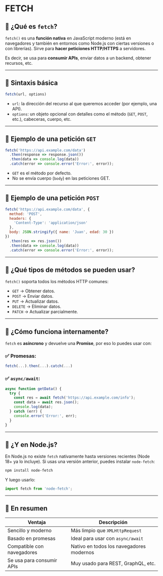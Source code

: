 

# FETCH


## 🔹 ¿Qué es `fetch`?

`fetch()` es una **función nativa** en JavaScript moderno (está en navegadores y también en entornos como Node.js con ciertas versiones o con librerías). Sirve para **hacer peticiones HTTP/HTTPS** a servidores.

Es decir, se usa para **consumir APIs**, enviar datos a un backend, obtener recursos, etc.

---

## 🔹 Sintaxis básica

```js
fetch(url, options)
```

* `url`: la dirección del recurso al que queremos acceder (por ejemplo, una API).
* `options`: un objeto opcional con detalles como el método (`GET`, `POST`, etc.), cabeceras, cuerpo, etc.

---

## 🔹 Ejemplo de una petición `GET`

```js
fetch('https://api.example.com/data')
  .then(response => response.json())
  .then(data => console.log(data))
  .catch(error => console.error('Error:', error));
```

* `GET` es el método por defecto.
* No se envía cuerpo (`body`) en las peticiones GET.

---

## 🔹 Ejemplo de una petición `POST`

```js
fetch('https://api.example.com/data', {
  method: 'POST',
  headers: {
    'Content-Type': 'application/json'
  },
  body: JSON.stringify({ name: 'Juan', edad: 30 })
})
  .then(res => res.json())
  .then(data => console.log(data))
  .catch(error => console.error('Error:', error));
```

---

## 🔹 ¿Qué tipos de métodos se pueden usar?

`fetch()` soporta todos los métodos HTTP comunes:

* `GET` → Obtener datos.
* `POST` → Enviar datos.
* `PUT` → Actualizar datos.
* `DELETE` → Eliminar datos.
* `PATCH` → Actualizar parcialmente.

---

## 🔹 ¿Cómo funciona internamente?

`fetch` es **asíncrono** y devuelve una **Promise**, por eso lo puedes usar con:

### ✅ Promesas:

```js
fetch(...).then(...).catch(...)
```

### ✅ `async/await`:

```js
async function getData() {
  try {
    const res = await fetch('https://api.example.com/info');
    const data = await res.json();
    console.log(data);
  } catch (err) {
    console.error('Error:', err);
  }
}
```

---

## 🔹 ¿Y en Node.js?

En Node.js no existe `fetch` nativamente hasta versiones recientes (Node 18+ ya lo incluye). Si usas una versión anterior, puedes instalar `node-fetch`:

```bash
npm install node-fetch
```

Y luego usarlo:

```js
import fetch from 'node-fetch';
```

---

## 🔸 En resumen

| Ventaja                    | Descripción                              |
| -------------------------- | ---------------------------------------- |
| Sencillo y moderno         | Más limpio que `XMLHttpRequest`          |
| Basado en promesas         | Ideal para usar con `async/await`        |
| Compatible con navegadores | Nativo en todos los navegadores modernos |
| Se usa para consumir APIs  | Muy usado para REST, GraphQL, etc.       |

